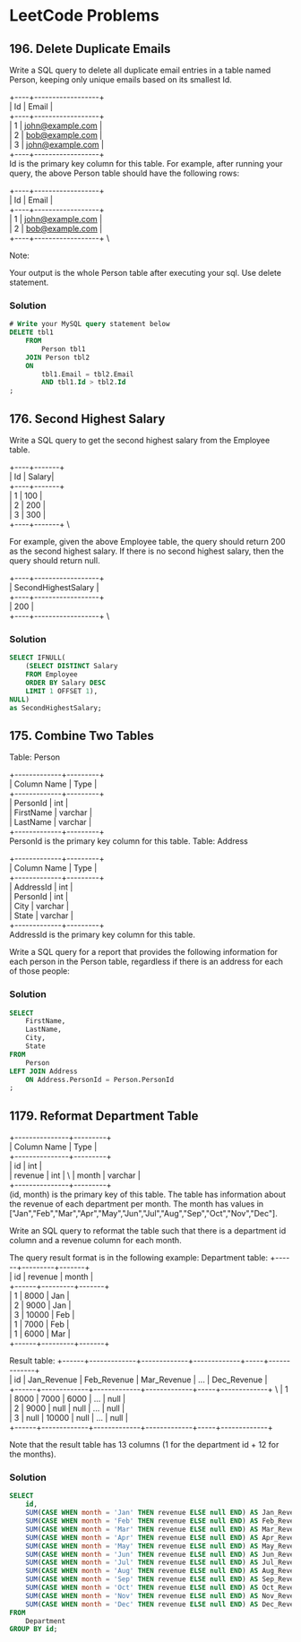 # LeetCode Problems

## 196. Delete Duplicate Emails

Write a SQL query to delete all duplicate email entries in a table named Person, keeping only unique emails based on its smallest Id.

+----+------------------+ \
| Id | Email            | \
+----+------------------+ \
| 1  | john@example.com | \
| 2  | bob@example.com   | \
| 3  | john@example.com | \
+----+------------------+ \
Id is the primary key column for this table.
For example, after running your query, the above Person table should have the following rows:

+----+------------------+ \
| Id | Email            | \
+----+------------------+ \
| 1  | john@example.com | \
| 2  | bob@example.com   | \
+----+------------------+ \

Note:

Your output is the whole Person table after executing your sql. Use delete statement.

### Solution
```sql
# Write your MySQL query statement below
DELETE tbl1
    FROM 
        Person tbl1
    JOIN Person tbl2
    ON
        tbl1.Email = tbl2.Email 
        AND tbl1.Id > tbl2.Id
;
```
## 176. Second Highest Salary

Write a SQL query to get the second highest salary from the Employee table.

+----+-------+ \
| Id | Salary| \
+----+-------+ \
| 1  | 100   | \
| 2  | 200   | \
| 3  | 300   | \
+----+-------+ \

For example, given the above Employee table, the query should return 200 as the second highest salary. If there is no second highest salary, then the query should return null.

+----+------------------+ \
| SecondHighestSalary   | \
+----+------------------+ \
| 200                   | \
+----+------------------+ \

### Solution
```sql
SELECT IFNULL(
    (SELECT DISTINCT Salary
    FROM Employee
    ORDER BY Salary DESC
    LIMIT 1 OFFSET 1),
NULL)
as SecondHighestSalary;
```

## 175. Combine Two Tables

Table: Person

+-------------+---------+ \
| Column Name | Type    | \
+-------------+---------+ \
| PersonId    | int     | \
| FirstName   | varchar | \
| LastName    | varchar | \
+-------------+---------+ \
PersonId is the primary key column for this table.
Table: Address

+-------------+---------+ \
| Column Name | Type    | \
+-------------+---------+ \
| AddressId   | int     | \
| PersonId    | int     | \
| City        | varchar | \
| State       | varchar | \
+-------------+---------+ \
AddressId is the primary key column for this table.
 

Write a SQL query for a report that provides the following information for each person in the Person table, regardless if there is an address for each of those people:

### Solution
```sql
SELECT
    FirstName,
    LastName,
    City,
    State
FROM
    Person
LEFT JOIN Address
    ON Address.PersonId = Person.PersonId
;
```
## 1179. Reformat Department Table

+---------------+---------+ \
| Column Name   | Type    | \
+---------------+---------+ \
| id            | int     | \
| revenue       | int     | \ 
| month         | varchar | \
+---------------+---------+ \
(id, month) is the primary key of this table.
The table has information about the revenue of each department per month.
The month has values in ["Jan","Feb","Mar","Apr","May","Jun","Jul","Aug","Sep","Oct","Nov","Dec"].

Write an SQL query to reformat the table such that there is a department id column and a revenue column for each month.

The query result format is in the following example:
Department table:
+------+---------+-------+ \
| id   | revenue | month | \
+------+---------+-------+ \
| 1    | 8000    | Jan   | \
| 2    | 9000    | Jan   | \
| 3    | 10000   | Feb   | \
| 1    | 7000    | Feb   | \
| 1    | 6000    | Mar   | \
+------+---------+-------+ 

Result table:
+------+-------------+-------------+-------------+-----+-------------+ \
| id   | Jan_Revenue | Feb_Revenue | Mar_Revenue | ... | Dec_Revenue | \
+------+-------------+-------------+-------------+-----+-------------+ \ 
| 1    | 8000        | 7000        | 6000        | ... | null        | \
| 2    | 9000        | null        | null        | ... | null        | \
| 3    | null        | 10000       | null        | ... | null        | \
+------+-------------+-------------+-------------+-----+-------------+ 

Note that the result table has 13 columns (1 for the department id + 12 for the months).

### Solution

```sql
SELECT 
    id, 
    SUM(CASE WHEN month = 'Jan' THEN revenue ELSE null END) AS Jan_Revenue,
    SUM(CASE WHEN month = 'Feb' THEN revenue ELSE null END) AS Feb_Revenue,
    SUM(CASE WHEN month = 'Mar' THEN revenue ELSE null END) AS Mar_Revenue,
    SUM(CASE WHEN month = 'Apr' THEN revenue ELSE null END) AS Apr_Revenue,
    SUM(CASE WHEN month = 'May' THEN revenue ELSE null END) AS May_Revenue,
    SUM(CASE WHEN month = 'Jun' THEN revenue ELSE null END) AS Jun_Revenue,
    SUM(CASE WHEN month = 'Jul' THEN revenue ELSE null END) AS Jul_Revenue,
    SUM(CASE WHEN month = 'Aug' THEN revenue ELSE null END) AS Aug_Revenue,
    SUM(CASE WHEN month = 'Sep' THEN revenue ELSE null END) AS Sep_Revenue,
    SUM(CASE WHEN month = 'Oct' THEN revenue ELSE null END) AS Oct_Revenue,
    SUM(CASE WHEN month = 'Nov' THEN revenue ELSE null END) AS Nov_Revenue,
    SUM(CASE WHEN month = 'Dec' THEN revenue ELSE null END) AS Dec_Revenue
FROM 
    Department
GROUP BY id;
```
